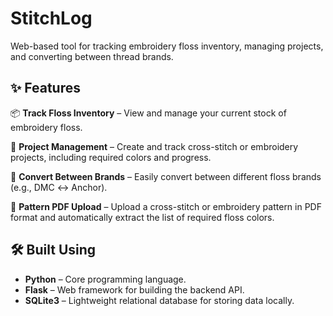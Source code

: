 # StitchLog
Web-based tool for tracking embroidery floss inventory, managing projects, and converting between thread brands.

## ✨ Features

📦 **Track Floss Inventory** – View and manage your current stock of embroidery floss.

🧵 **Project Management** – Create and track cross-stitch or embroidery projects, including required colors and progress.

🔄 **Convert Between Brands** – Easily convert between different floss brands (e.g., DMC ↔ Anchor).

📄 **Pattern PDF Upload** – Upload a cross-stitch or embroidery pattern in PDF format and automatically extract the list of required floss colors.

## 🛠️ Built Using

- **Python** – Core programming language.
- **Flask** – Web framework for building the backend API.
- **SQLite3** – Lightweight relational database for storing data locally.
